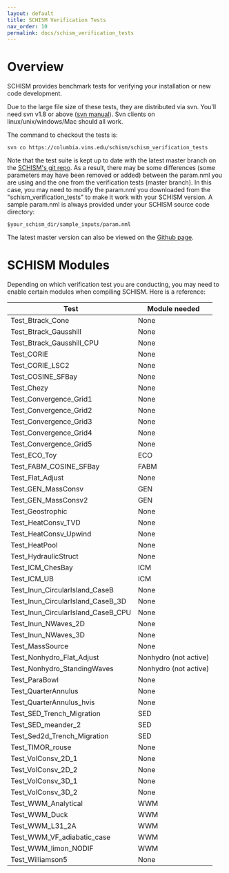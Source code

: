 ```yaml
---
layout: default
title: SCHISM Verification Tests
nav_order: 10
permalink: docs/schism_verification_tests
---
```


# Overview
SCHISM provides benchmark tests for verifying your installation or new code development.

Due to the large file size of these tests, they are distributed via svn.
You’ll need svn v1.8 or above ([svn manual](http://svnbook.red-bean.com/)).
Svn clients on linux/unix/windows/Mac should all work.

The command to checkout the tests is:

`svn co https://columbia.vims.edu/schism/schism_verification_tests`

Note that the test suite is kept up to date with the latest master branch on the [SCHISM's git repo](https://github.com/schism-dev/schism/tree/master).
As a result, there may be some differences (some parameters may have been removed or added) between the param.nml you are using and the one from the verification tests (master branch).
In this case, you may need to modify the param.nml you downloaded from the "schism_verification_tests" to make it work with your SCHISM version.
A sample param.nml is always provided under your SCHISM source code directory:

`$your_schism_dir/sample_inputs/param.nml`

The latest master version can also be viewed on the [Github page](https://github.com/schism-dev/schism/blob/master/sample_inputs/param.nml).


# SCHISM Modules
Depending on which verification test you are conducting, you may need to enable certain modules when compiling SCHISM.
Here is a reference:

| Test      | Module needed |
| ----------- | ----------- |
| Test_Btrack_Cone | None |
| Test_Btrack_Gausshill | None |
| Test_Btrack_Gausshill_CPU | None |
| Test_CORIE | None |
| Test_CORIE_LSC2 | None |
| Test_COSINE_SFBay | None |
| Test_Chezy | None |
| Test_Convergence_Grid1 | None |
| Test_Convergence_Grid2 | None |
| Test_Convergence_Grid3 | None |
| Test_Convergence_Grid4 | None |
| Test_Convergence_Grid5 | None |
| Test_ECO_Toy | ECO |
| Test_FABM_COSINE_SFBay | FABM |
| Test_Flat_Adjust | None |
| Test_GEN_MassConsv | GEN |
| Test_GEN_MassConsv2 | GEN |
| Test_Geostrophic | None |
| Test_HeatConsv_TVD | None |
| Test_HeatConsv_Upwind | None |
| Test_HeatPool | None |
| Test_HydraulicStruct | None |
| Test_ICM_ChesBay | ICM |
| Test_ICM_UB | ICM |
| Test_Inun_CircularIsland_CaseB | None |
| Test_Inun_CircularIsland_CaseB_3D | None |
| Test_Inun_CircularIsland_CaseB_CPU | None |
| Test_Inun_NWaves_2D | None |
| Test_Inun_NWaves_3D | None |
| Test_MassSource | None |
| Test_Nonhydro_Flat_Adjust | Nonhydro (not active) |
| Test_Nonhydro_StandingWaves | Nonhydro (not active) |
| Test_ParaBowl | None |
| Test_QuarterAnnulus | None |
| Test_QuarterAnnulus_hvis | None |
| Test_SED_Trench_Migration | SED |
| Test_SED_meander_2 | SED |
| Test_Sed2d_Trench_Migration | SED |
| Test_TIMOR_rouse | None |
| Test_VolConsv_2D_1 | None |
| Test_VolConsv_2D_2 | None |
| Test_VolConsv_3D_1 | None |
| Test_VolConsv_3D_2 | None |
| Test_WWM_Analytical | WWM |
| Test_WWM_Duck | WWM |
| Test_WWM_L31_2A | WWM |
| Test_WWM_VF_adiabatic_case | WWM |
| Test_WWM_limon_NODIF | WWM |
| Test_Williamson5 | None |


